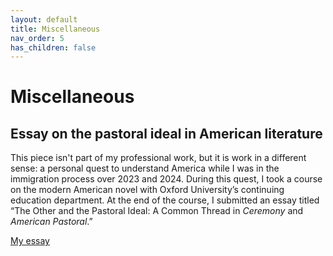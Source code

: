 ```yaml
---
layout: default
title: Miscellaneous
nav_order: 5
has_children: false
---
```


# Miscellaneous

## Essay on the pastoral ideal in American literature

This piece isn't part of my professional work, but it is work in a different sense: a personal quest to understand America while I was in the immigration process over 2023 and 2024. During this quest, I took a course on the modern American novel with Oxford University’s continuing education department. At the end of the course, I submitted an essay titled “The Other and the Pastoral Ideal: A Common Thread in *Ceremony* and *American Pastoral*.”

[My essay](https://drive.google.com/file/d/1c422tT9HpuuIgT63OP39glFNPWc626-8/view?usp=sharing)
